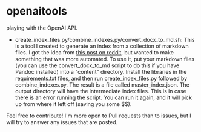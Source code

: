 # openaitools
playing with the OpenAI API.

* create_index_files.py/combine_indexes.py/convert_docx_to_md.sh: This is a tool I created to generate an index from a collection of markdown files. I got the idea from [this post on reddit](https://www.reddit.com/r/ChatGPT/comments/14tivjt/how_to_index_a_textbook_with_chatgpt/?rdt=55220), but wanted to make something that was more automated. To use it, put your markdown files (you can use the convert_docx_to_md script to do this if you have Pandoc installed) into a "content" directory. Install the libraries in the requirements.txt files, and then run create_index_files.py followed by combine_indexes.py. The result is a file called master_index.json. The output directory will have the intermediate index files. This is in case there is an error running the script. You can run it again, and it will pick up from where it left off (saving you some $$).

Feel free to contribute! I'm more open to Pull requests than to issues, but I will try to answer any issues that are posted.
